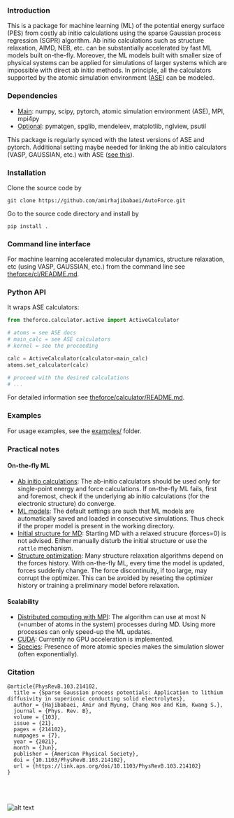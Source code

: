 <!-- #region -->
### Introduction
This is a package for machine learning (ML) of the potential energy surface (PES)
from costly ab initio calculations using the sparse Gaussian process regression
(SGPR) algorithm.
Ab initio calculations such as structure relaxation, AIMD, NEB, etc. can be
substantially accelerated by fast ML models built on-the-fly.
Moreover, the ML models built with smaller size of physical systems can be applied
for simulations of larger systems which are impossible with direct ab initio methods.
In principle, all the calculators supported by the atomic simulation environment
([ASE](https://wiki.fysik.dtu.dk/ase/)) can be modeled.

### Dependencies
* <ins>Main</ins>: numpy, scipy, pytorch, atomic simulation environment (ASE), MPI, mpi4py
* <ins>Optional</ins>: pymatgen, spglib, mendeleev, matplotlib, nglview, psutil

This package is regularly synced with the latest
versions of ASE and pytorch.
Additional setting maybe needed for linking
the ab initio calculators (VASP, GAUSSIAN, etc.)
with ASE ([see this](https://wiki.fysik.dtu.dk/ase/ase/calculators/calculators.html#module-ase.calculators)).

### Installation
Clone the source code by
```shell
git clone https://github.com/amirhajibabaei/AutoForce.git
```
Go to the source code directory and install by
```shell
pip install .
```

### Command line interface
For machine learning accelerated molecular dynamics,
structure relaxation, etc (using VASP, GAUSSIAN, etc.) from the command line see
[theforce/cl/README.md](https://github.com/amirhajibabaei/AutoForce/tree/master/theforce/cl).

### Python API
It wraps ASE calculators:
```python
from theforce.calculator.active import ActiveCalculator

# atoms = see ASE docs
# main_calc = see ASE calculators
# kernel = see the proceeding

calc = ActiveCalculator(calculator=main_calc)
atoms.set_calculator(calc)

# proceed with the desired calculations
# ...
```
For detailed information see 
[theforce/calculator/README.md](https://github.com/amirhajibabaei/AutoForce/tree/master/theforce/calculator).


### Examples
For usage examples, see the [examples/](https://github.com/amirhajibabaei/AutoForce/tree/master/examples) folder.

### Practical notes

#### On-the-fly ML
* <ins>Ab initio calculations</ins>:
The ab-initio calculators should be used only for single-point energy and force calculations.
If on-the-fly ML fails, first and foremost, check if the underlying ab initio
calculations (for the electronic structure) do converge.
* <ins>ML models</ins>:
The default settings are such that ML models are automatically saved and loaded
in consecutive simulations. Thus check if the proper model is present in the working
directory.
* <ins>Initial structure for MD</ins>:
Starting MD with a relaxed strucure (forces=0) is not advised.
Either manually disturb the initial structure or use the `rattle`
mechanism.
* <ins>Structure optimization</ins>:
Many structure relaxation algorithms depend on the forces history.
With on-the-fly ML, every time the model is updated, forces suddenly change.
The force discontinuity, if too large, may corrupt the optimizer.
This can be avoided by reseting the optimizer history or training
a preliminary model before relaxation.

#### Scalability
* <ins>Distributed computing with MPI</ins>:
The algorithm can use at most N (=number of atoms in the system) processes
during MD. Using more processes can only speed-up the ML updates.
* <ins>CUDA</ins>:
Currently no GPU acceleration is implemented.
* <ins>Species</ins>:
Presence of more atomic species makes the simulation slower (often exponentially).

### Citation
```
@article{PhysRevB.103.214102,
  title = {Sparse Gaussian process potentials: Application to lithium diffusivity in superionic conducting solid electrolytes},
  author = {Hajibabaei, Amir and Myung, Chang Woo and Kim, Kwang S.},
  journal = {Phys. Rev. B},
  volume = {103},
  issue = {21},
  pages = {214102},
  numpages = {7},
  year = {2021},
  month = {Jun},
  publisher = {American Physical Society},
  doi = {10.1103/PhysRevB.103.214102},
  url = {https://link.aps.org/doi/10.1103/PhysRevB.103.214102}
}
```

<br/><br/><br/>
![alt text](https://github.com/amirhajibabaei/AutoForce/blob/master/docs/sources/UNIST.jpg?raw=True)
<!-- #endregion -->
